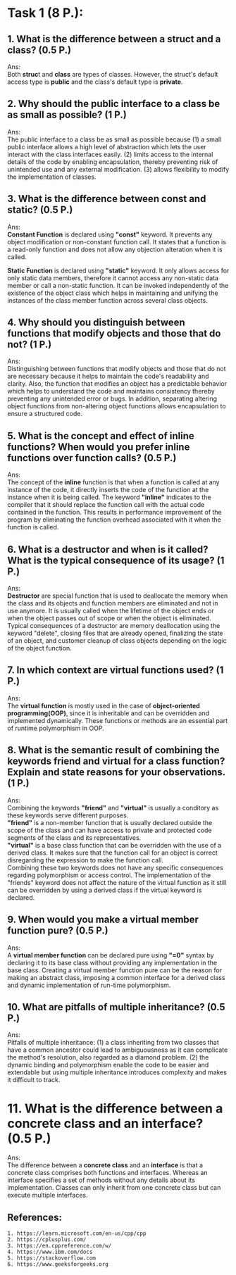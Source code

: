 # Task 1 (8 P.):
## 1. What is the difference between a struct and a class? (0.5 P.)
Ans:    
    Both **struc**t and **class** are types of classes. However, the struct's default access type is **public** and the class's default type is **private**.

## 2. Why should the public interface to a class be as small as possible? (1 P.)
Ans:    
    The public interface to a class be as small as possible because (1) a small public interface allows a high level of abstraction which lets the user interact with the class interfaces easily. (2) limits access to the internal details of the code by enabling encapsulation, thereby preventing risk of unintended use and any external modification. (3) allows flexibility to modify the implementation of classes. 

## 3. What is the difference between const and static? (0.5 P.)
Ans:    
**Constant Function** is declared using **"const"** keyword. It prevents any object modification or non-constant function call. It states that a function is a read-only function and does not allow any objection alteration when it is called. 

**Static Function** is declared using **"static"** keyword. It only allows access for only static data members, therefore it cannot access any non-static data member or call a non-static function. It can be invoked independently of the existence of the object class which helps in maintaining and unifying the instances of the class member function across several class objects.  

## 4. Why should you distinguish between functions that modify objects and those that do not? (1 P.)
Ans:    
    Distinguishing between functions that modify objects and those that do not are necessary because it helps to maintain the code's readability and clarity. Also, the function that modifies an object has a predictable behavior which helps to understand the code and maintains consistency thereby preventing any unintended error or bugs. In addition, separating altering object functions from non-altering object functions allows encapsulation to ensure a structured code.

## 5. What is the concept and effect of inline functions? When would you prefer inline functions over function calls? (0.5 P.)
Ans:    
    The concept of the **inline** function is that when a function is called at any instance of the code, it directly inserts the code of the function at the instance when it is being called. The keyword **"inline"** indicates to the compiler that it should replace the function call with the actual code contained in the function. This results in performance improvement of the program by eliminating the function overhead associated with it when the function is called.  

## 6. What is a destructor and when is it called? What is the typical consequence of its usage? (1 P.)
Ans:    
    **Destructor** are special function that is used to deallocate the memory when the class and its objects and function members are eliminated and not in use anymore. It is usually called when the lifetime of the object ends or when the object passes out of scope or when the object is eliminated. Typical consequences of a destructor are memory deallocation using the keyword "delete", closing files that are already opened, finalizing the state of an object, and customer cleanup of class objects depending on the logic of the object function.    

## 7. In which context are virtual functions used? (1 P.)
Ans:    
    The **virtual function** is mostly used in the case of **object-oriented programming(OOP)**, since it is inheritable and can be overridden and implemented dynamically. These functions or methods are an essential part of runtime polymorphism in OOP. 

## 8. What is the semantic result of combining the keywords friend and virtual for a class function? Explain and state reasons for your observations. (1 P.)
Ans:    
    Combining the keywords **"friend"** and **"virtual"** is usually a conditory as these keywords serve different purposes.    
    **"friend"** is a non-member function that is usually declared outside the scope of the class and can have access to private and protected code segments of the class and its representatives.    
    **"virtual"** is a base class function that can be overridden with the use of a derived class. It makes sure that the function call for an object is correct disregarding the expression to make the function call.   
    Combining these two keywords does not have any specific consequences regarding polymorphism or access control. The implementation of the "friends" keyword does not affect the nature of the virtual function as it still can be overridden by using a derived class if the virtual keyword is declared.  

## 9. When would you make a virtual member function pure? (0.5 P.)
Ans:    
    A **virtual member function** can be declared pure using **"=0"** syntax by declaring it to its base class without providing any implementation in the base class. Creating a virtual member function pure can be the reason for making an abstract class, imposing a common interface for a derived class and dynamic implementation of run-time polymorphism.

## 10. What are pitfalls of multiple inheritance? (0.5 P.)
Ans:    
    Pitfalls of multiple inheritance:
    (1) a class inheriting from two classes that have a common ancestor could lead to ambiguousness as it can complicate the method's resolution, also regarded as a diamond problem.
    (2) the dynamic binding and polymorphism enable the code to be easier and extendable but using multiple inheritance introduces complexity and makes it difficult to track.


# 11. What is the difference between a concrete class and an interface? (0.5 P.)
Ans:    
    The difference between a **concrete class** and an **interface** is that a concrete class comprises both functions and interfaces. Whereas an interface specifies a set of methods without any details about its implementation. Classes can only inherit from one concrete class but can execute multiple interfaces. 





## References:
    1. https://learn.microsoft.com/en-us/cpp/cpp
    2. https://cplusplus.com/
    3. https://en.cppreference.com/w/
    4. https://www.ibm.com/docs
    5. https://stackoverflow.com
    6. https://www.geeksforgeeks.org


